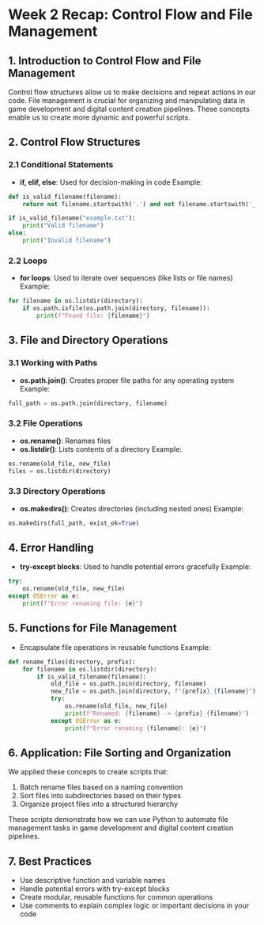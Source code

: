 # Week 2 Recap: Control Flow and File Management

## 1. Introduction to Control Flow and File Management
Control flow structures allow us to make decisions and repeat actions in our code. File management is crucial for organizing and manipulating data in game development and digital content creation pipelines. These concepts enable us to create more dynamic and powerful scripts.

## 2. Control Flow Structures

### 2.1 Conditional Statements
- **if, elif, else**: Used for decision-making in code
Example:
```python
def is_valid_filename(filename):
    return not filename.startswith('.') and not filename.startswith('_')

if is_valid_filename("example.txt"):
    print("Valid filename")
else:
    print("Invalid filename")
```

### 2.2 Loops
- **for loops**: Used to iterate over sequences (like lists or file names)
Example:
```python
for filename in os.listdir(directory):
    if os.path.isfile(os.path.join(directory, filename)):
        print(f"Found file: {filename}")
```

## 3. File and Directory Operations

### 3.1 Working with Paths
- **os.path.join()**: Creates proper file paths for any operating system
Example:
```python
full_path = os.path.join(directory, filename)
```

### 3.2 File Operations
- **os.rename()**: Renames files
- **os.listdir()**: Lists contents of a directory
Example:
```python
os.rename(old_file, new_file)
files = os.listdir(directory)
```

### 3.3 Directory Operations
- **os.makedirs()**: Creates directories (including nested ones)
Example:
```python
os.makedirs(full_path, exist_ok=True)
```

## 4. Error Handling
- **try-except blocks**: Used to handle potential errors gracefully
Example:
```python
try:
    os.rename(old_file, new_file)
except OSError as e:
    print(f"Error renaming file: {e}")
```

## 5. Functions for File Management
- Encapsulate file operations in reusable functions
Example:
```python
def rename_files(directory, prefix):
    for filename in os.listdir(directory):
        if is_valid_filename(filename):
            old_file = os.path.join(directory, filename)
            new_file = os.path.join(directory, f"{prefix}_{filename}")
            try:
                os.rename(old_file, new_file)
                print(f"Renamed: {filename} -> {prefix}_{filename}")
            except OSError as e:
                print(f"Error renaming {filename}: {e}")
```

## 6. Application: File Sorting and Organization
We applied these concepts to create scripts that:
1. Batch rename files based on a naming convention
2. Sort files into subdirectories based on their types
3. Organize project files into a structured hierarchy

These scripts demonstrate how we can use Python to automate file management tasks in game development and digital content creation pipelines.

## 7. Best Practices
- Use descriptive function and variable names
- Handle potential errors with try-except blocks
- Create modular, reusable functions for common operations
- Use comments to explain complex logic or important decisions in your code
